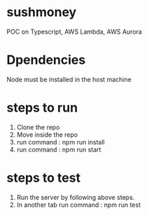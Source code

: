 # sushmoney
POC on Typescript, AWS Lambda, AWS Aurora

# Dpendencies
Node must be installed in the host machine

# steps to run
1. Clone the repo
2. Move inside the repo
3. run command : npm run install
4. run command : npm run start

# steps to test
1. Run the server by following above steps.
2. In another tab run command : npm run test